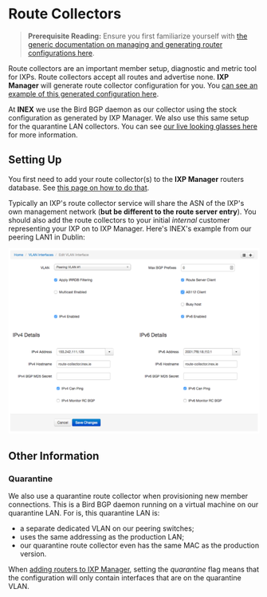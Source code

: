 # Route Collectors

> **Prerequisite Reading:** Ensure you first familiarize yourself with [the generic documentation on managing and generating router configurations here](routers.md).

Route collectors are an important member setup, diagnostic and metric tool for IXPs. Route collectors accept all routes and advertise none. **IXP Manager** will generate route collector configuration for you. You [can see an example of this generated configuration here](https://github.com/inex/IXP-Manager/blob/master/data/travis-ci/known-good/ci-apiv4-b2-rc1-lan1-ipv4.conf).

At **INEX** we use the Bird BGP daemon as our collector using the stock configuration as generated by IXP Manager. We also use this same setup for the quarantine LAN collectors. You can see [our live looking glasses here](https://www.inex.ie/ixp/lg) for more information.

## Setting Up

You first need to add your route collector(s) to the **IXP Manager** routers database. See [this page on how to do that](routers.md).

Typically an IXP's route collector service will share the ASN of the IXP's own management network (**but be different to the route server entry**). You should also add the route collectors to your initial *internal* customer representing your IXP on to IXP Manager. Here's INEX's example from our peering LAN1 in Dublin:

![Route Collector INEX VLAN Interface Entry](img/rc-inex-vli.png)



## Other Information

### Quarantine

We also use a quarantine route collector when provisioning new member connections. This is a Bird BGP daemon running on a virtual machine on our quarantine LAN. For is, this quarantine LAN is:

* a separate dedicated VLAN on our peering switches;
* uses the same addressing as the production LAN;
* our quarantine route collector even has the same MAC as the production version.

When [adding routers to IXP Manager](routers.md), setting the *quarantine* flag means that the configuration will only contain interfaces that are on the quarantine VLAN.
